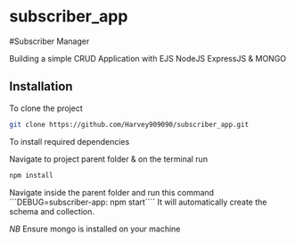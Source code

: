 # subscriber_app

#Subscriber Manager 

Building a simple CRUD Application with EJS NodeJS ExpressJS & MONGO

## Installation

To clone the project

```bash
git clone https://github.com/Harvey909090/subscriber_app.git
```
To install required dependencies

Navigate to project parent folder & on the terminal run 

```bash
npm install
```

Navigate inside the parent folder and run this command ```DEBUG=subscriber-app: npm start```` It will automatically create the schema and collection.


*NB* Ensure mongo is installed on your machine
